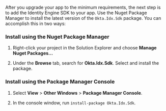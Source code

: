 After you upgrade your app to the minimum requirements, the next step is to add the Identity Engine SDK to your app. Use the Nuget Package Manager to install the latest version of the `Okta.Idx.Sdk` package. You can accomplish this in two ways:

### Install using the Nuget Package Manager

1. Right-click your project in the Solution Explorer and choose **Manage Nuget Packages...**

1. Under the **Browse** tab, search for **Okta.Idx.Sdk**. Select and install the package.

### Install using the Package Manager Console

1. Select **View** > **Other Windows** > **Package Manager Console**.

1. In the console window, run `install-package Okta.Idx.Sdk`.
